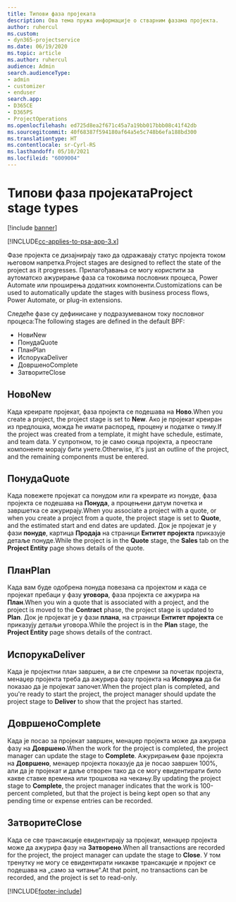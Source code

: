 ```yaml
---
title: Типови фаза пројеката
description: Ова тема пружа информације о стварним фазама пројекта.
author: ruhercul
ms.custom:
- dyn365-projectservice
ms.date: 06/19/2020
ms.topic: article
ms.author: ruhercul
audience: Admin
search.audienceType:
- admin
- customizer
- enduser
search.app:
- D365CE
- D365PS
- ProjectOperations
ms.openlocfilehash: ed725d8ea2f671c45a7a19bb017bbb08c41f42db
ms.sourcegitcommit: 40f68387f594180af64a5e5c748b6efa188bd300
ms.translationtype: HT
ms.contentlocale: sr-Cyrl-RS
ms.lasthandoff: 05/10/2021
ms.locfileid: "6009004"
---
```

# <a name="project-stage-types"></a><span data-ttu-id="3de55-103">Типови фаза пројеката</span><span class="sxs-lookup"><span data-stu-id="3de55-103">Project stage types</span></span> 

[!include [banner](../includes/psa-now-project-operations.md)]

[!INCLUDE[cc-applies-to-psa-app-3.x](../includes/cc-applies-to-psa-app-3x.md)]

<span data-ttu-id="3de55-104">Фазе пројекта се дизајнирају тако да одражавају статус пројекта током његовом напретка.</span><span class="sxs-lookup"><span data-stu-id="3de55-104">Project stages are designed to reflect the state of the project as it progresses.</span></span> <span data-ttu-id="3de55-105">Прилагођавања се могу користити за аутоматско ажурирање фаза са токовима пословних процеса, Power Automate или проширења додатних компоненти.</span><span class="sxs-lookup"><span data-stu-id="3de55-105">Customizations can be used to automatically update the stages with business process flows, Power Automate, or plug-in extensions.</span></span>

<span data-ttu-id="3de55-106">Следеће фазе су дефинисане у подразумеваном току пословног процеса:</span><span class="sxs-lookup"><span data-stu-id="3de55-106">The following stages are defined in the default BPF:</span></span>

- <span data-ttu-id="3de55-107">Нови</span><span class="sxs-lookup"><span data-stu-id="3de55-107">New</span></span>
- <span data-ttu-id="3de55-108">Понуда</span><span class="sxs-lookup"><span data-stu-id="3de55-108">Quote</span></span>
- <span data-ttu-id="3de55-109">План</span><span class="sxs-lookup"><span data-stu-id="3de55-109">Plan</span></span>
- <span data-ttu-id="3de55-110">Испорука</span><span class="sxs-lookup"><span data-stu-id="3de55-110">Deliver</span></span>
- <span data-ttu-id="3de55-111">Довршено</span><span class="sxs-lookup"><span data-stu-id="3de55-111">Complete</span></span>
- <span data-ttu-id="3de55-112">Затворите</span><span class="sxs-lookup"><span data-stu-id="3de55-112">Close</span></span> 

## <a name="new"></a><span data-ttu-id="3de55-113">Ново</span><span class="sxs-lookup"><span data-stu-id="3de55-113">New</span></span>

<span data-ttu-id="3de55-114">Када креирате пројекат, фаза пројекта се подешава на **Ново**.</span><span class="sxs-lookup"><span data-stu-id="3de55-114">When you create a project, the project stage is set to **New**.</span></span> <span data-ttu-id="3de55-115">Ако је пројекат креиран из предлошка, можда ће имати распоред, процену и податке о тиму.</span><span class="sxs-lookup"><span data-stu-id="3de55-115">If the project was created from a template, it might have schedule, estimate, and team data.</span></span> <span data-ttu-id="3de55-116">У супротном, то је само скица пројекта, а преостале компоненте морају бити унете.</span><span class="sxs-lookup"><span data-stu-id="3de55-116">Otherwise, it's just an outline of the project, and the remaining components must be entered.</span></span>

## <a name="quote"></a><span data-ttu-id="3de55-117">Понуда</span><span class="sxs-lookup"><span data-stu-id="3de55-117">Quote</span></span>

<span data-ttu-id="3de55-118">Када повежете пројекат са понудом или га креирате из понуде, фаза пројекта се подешава на **Понуда**, а процењени датум почетка и завршетка се ажурирају.</span><span class="sxs-lookup"><span data-stu-id="3de55-118">When you associate a project with a quote, or when you create a project from a quote, the project stage is set to **Quote**, and the estimated start and end dates are updated.</span></span> <span data-ttu-id="3de55-119">Док је пројекат је у фази **понуде**, картица **Продаја** на страници **Ентитет пројекта** приказује детаље понуде.</span><span class="sxs-lookup"><span data-stu-id="3de55-119">While the project is in the **Quote** stage, the **Sales** tab on the **Project Entity** page shows details of the quote.</span></span>

## <a name="plan"></a><span data-ttu-id="3de55-120">План</span><span class="sxs-lookup"><span data-stu-id="3de55-120">Plan</span></span>

<span data-ttu-id="3de55-121">Када вам буде одобрена понуда повезана са пројектом и када се пројекат пребаци у фазу **уговора**, фаза пројекта се ажурира на **План**.</span><span class="sxs-lookup"><span data-stu-id="3de55-121">When you win a quote that is associated with a project, and the project is moved to the **Contract** phase, the project stage is updated to **Plan**.</span></span> <span data-ttu-id="3de55-122">Док је пројекат је у фази **плана**, на страници **Ентитет пројекта** се приказују детаљи уговора.</span><span class="sxs-lookup"><span data-stu-id="3de55-122">While the project is in the **Plan** stage, the **Project Entity** page shows details of the contract.</span></span>

## <a name="deliver"></a><span data-ttu-id="3de55-123">Испорука</span><span class="sxs-lookup"><span data-stu-id="3de55-123">Deliver</span></span>

<span data-ttu-id="3de55-124">Када је пројектни план завршен, а ви сте спремни за почетак пројекта, менаџер пројекта треба да ажурира фазу пројекта на **Испорука** да би показао да је пројекат започет.</span><span class="sxs-lookup"><span data-stu-id="3de55-124">When the project plan is completed, and you're ready to start the project, the project manager should update the project stage to **Deliver** to show that the project has started.</span></span>

## <a name="complete"></a><span data-ttu-id="3de55-125">Довршено</span><span class="sxs-lookup"><span data-stu-id="3de55-125">Complete</span></span> 

<span data-ttu-id="3de55-126">Када је посао за пројекат завршен, менаџер пројекта може да ажурира фазу на **Довршено**.</span><span class="sxs-lookup"><span data-stu-id="3de55-126">When the work for the project is completed, the project manager can update the stage to **Complete**.</span></span> <span data-ttu-id="3de55-127">Ажурирањем фазе пројекта на **Довршено**, менаџер пројекта показује да је посао завршен 100%, али да је пројекат и даље отворен тако да се могу евидентирати било какве ставке времена или трошкова на чекању.</span><span class="sxs-lookup"><span data-stu-id="3de55-127">By updating the project stage to **Complete**, the project manager indicates that the work is 100-percent completed, but that the project is being kept open so that any pending time or expense entries can be recorded.</span></span>

## <a name="close"></a><span data-ttu-id="3de55-128">Затворите</span><span class="sxs-lookup"><span data-stu-id="3de55-128">Close</span></span>

<span data-ttu-id="3de55-129">Када се све трансакције евидентирају за пројекат, менаџер пројекта може да ажурира фазу на **Затворено**.</span><span class="sxs-lookup"><span data-stu-id="3de55-129">When all transactions are recorded for the project, the project manager can update the stage to **Close**.</span></span> <span data-ttu-id="3de55-130">У том тренутку не могу се евидентирати никакве трансакције и пројект се подешава на „само за читање“.</span><span class="sxs-lookup"><span data-stu-id="3de55-130">At that point, no transactions can be recorded, and the project is set to read-only.</span></span>


[!INCLUDE[footer-include](../includes/footer-banner.md)]